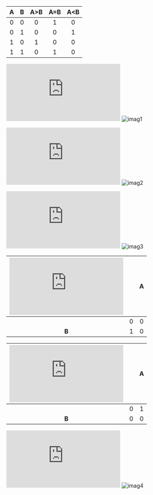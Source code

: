    | **A** | **B** | **A>B** | **A=B** | **A<B** |
   | :-: | :-: | :-: | :-: | :-: |
   | 0 | 0 | 0 | 1 | 0 |
   | 0 | 1 | 0 | 0 | 1 |
   | 1 | 0 | 1 | 0 | 0 |
   | 1 | 1 | 0 | 1 | 0 |
   
![equation](https://latex.codecogs.com/gif.latex?y_%7BA%3EB%7D%5E%7BSoP%7D%3D)
![imag1](https://latex.codecogs.com/gif.latex?A&space;\cdot&space;\bar{B})


![equation](https://latex.codecogs.com/gif.latex?y_%7BA%3DB%7D%5E%7BSoP%7D%3D)
![imag2](https://latex.codecogs.com/gif.latex?\bar{A}&space;\cdot&space;\bar{B}&space;&plus;&space;A&space;\cdot&space;B)



![equation](https://latex.codecogs.com/gif.latex?y_%7BA%3CB%7D%5E%7BPoS%7D%3D)
![imag3](https://latex.codecogs.com/gif.latex?({A}&space;&plus;&space;{B})&space;\cdot&space;(\bar{A}&plus;&space;B)&space;\cdot&space;(\bar{A}&plus;\bar{B}))

| ![equation](https://latex.codecogs.com/gif.latex?y_%7BA%3CB%7D%5E%7BPoS%2Cmin%7D%20)  |   | **A** |
| :-:  | :-:  | :-: |
|   | 0 | 0 |
|**B** | 1 | 0 |

| ![equation](https://latex.codecogs.com/gif.latex?y_%7BA%3CB%7D%5E%7BPoS%2Cmin%7D%20)  |   | **A** |
| :-:  | :-:  | :-: |
|   | 0 | 1 |
|**B** | 0 | 0 |


![equation](https://latex.codecogs.com/gif.latex?y_%7BA%3CB%7D%5E%7BPoS%2Cmin%7D%20%3D)
![imag4](https://latex.codecogs.com/gif.latex?\bar{B}&plus;&space;A)

